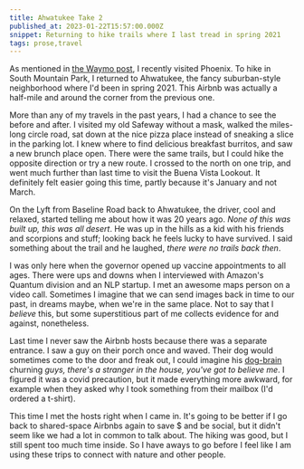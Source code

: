 ```yaml
---
title: Ahwatukee Take 2
published_at: 2023-01-22T15:57:00.000Z
snippet: Returning to hike trails where I last tread in spring 2021
tags: prose,travel
---
```


As mentioned in [the Waymo post](https://blog.georeactor.com/waymo), I recently
visited Phoenix. To hike in South Mountain Park, I returned to Ahwatukee, the fancy suburban-style neighborhood where I'd been in spring 2021. This Airbnb was actually
a half-mile and around the corner from the previous one.

More than any of my travels in the past years, I had a chance to see the before and after. I visited my old Safeway without a mask, walked the miles-long circle road, sat down at the nice pizza place instead of sneaking a slice in the parking lot. I knew where to find delicious breakfast burritos, and saw a new brunch place open.
There were the same trails, but I could hike the opposite direction or try a new route. I crossed to the north on one trip, and went much further than last time to visit the Buena Vista Lookout. It definitely felt easier going this time, partly because it's January and not March.

On the Lyft from Baseline Road back to Ahwatukee, the driver, cool and relaxed, started telling me about how it was 20 years ago. *None of this was built up, this was all desert*. He was up in the hills as a kid with his friends and scorpions and stuff; looking back he feels lucky to have survived. I said something about the trail and he laughed, *there were no trails back then*.

I was only here when the governor opened up vaccine appointments to all ages. There were ups and downs when I interviewed with Amazon's Quantum division and an NLP startup. I met an awesome maps person on a video call. Sometimes I imagine that we can send images back in time to our past, in dreams maybe, when we're in the same place. Not to say that I *believe* this, but some superstitious part of me collects evidence for and against, nonetheless.

Last time I never saw the Airbnb hosts because there was a separate entrance. I saw a guy on their porch once and waved. Their dog would sometimes come to the door and freak out, I could imagine his [dog-brain](https://www.youtube.com/watch?v=08RFTI9QR20) churning *guys, there's a stranger in the house, you've got to believe me*. I figured it was a covid precaution, but it made everything more awkward, for example when they asked why I took something from their mailbox (I'd ordered a t-shirt).

This time I met the hosts right when I came in. It's going to be better if I go back to shared-space Airbnbs again to save $ and be social, but it didn't seem like we had a lot in common to talk about. The hiking was good, but I still spent too much time inside. So I have aways to go before I feel like I am using these trips to connect with nature and other people.

<br/>
<br/>
<br/>
